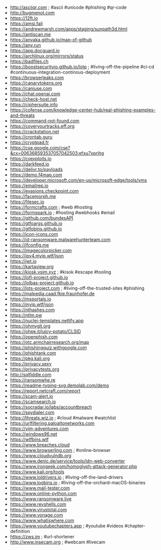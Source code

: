 * http://asciiqr.com ; #ascii #unicode #phishing #qr-code
* http://bugmenot.com
* https://12ft.io
* https://amsi.fail
* https://andrewmarsh.com/apps/staging/sunpath3d.html
* https://antiscan.me
* https://anvaka.github.io/map-of-github
* https://any.run
* https://app.docguard.io
* https://archlinux.org/mirrors/status
* https://badfiles.ch
* https://boostsecurityio.github.io/lotp ; #living-off-the-pipeline #ci-cd #continuous-integration-continous-deployment
* https://browserleaks.com
* https://canarytokens.org
* https://caniuse.com
* https://chat.openai.com
* https://check-host.net
* https://ciphersuite.info
* https://cofense.com/knowledge-center-hub/real-phishing-examples-and-threats
* https://command-not-found.com
* https://coveryourtracks.eff.org
* https://crackstation.net
* https://crontab.guru
* https://cryptpad.fr
* https://cse.google.com/cse?&cx=006368593537057042503:efxu7xprihg
* https://cvexploits.io
* https://darkfeed.io
* https://delivr.to/payloads
* https://demo.f4map.com
* https://developer.microsoft.com/en-us/microsoft-edge/tools/vms
* https://emailrep.io
* https://evasions.checkpoint.com
* https://facemorph.me
* https://filesec.io
* https://formcrafts.com ; #web #hosting
* https://formspark.io ; #hosting #webhooks #email
* https://github.com/bundesAPI
* https://gtfoargs.github.io
* https://gtfobins.github.io
* https://icon-icons.com
* https://id-ransomware.malwarehunterteam.com
* https://ifconfig.me
* https://imagecolorpicker.com
* https://ipv4.myip.wtf/json
* https://jwt.io
* https://kartaview.org
* https://kiosk.vsim.xyz ; #kisok #escape #tooling
* https://lofl-project.github.io
* https://lolbas-project.github.io
* https://lots-project.com ; #living-off-the-trusted-sites #phishing
* https://malpedia.caad.fkie.fraunhofer.de
* https://msportals.io
* https://myip.wtf/json
* https://nthashes.com
* https://ntlm.pw
* https://nuclei-templates.netlify.app
* https://ohmygit.org
* https://ohpe.it/juicy-potato/CLSID
* https://openphish.com
* https://otc.armchairresearch.org/map
* https://phishingquiz.withgoogle.com
* https://phishtank.com
* https://pkg.kali.org
* https://privacy.sexy
* https://privacytests.org
* http://sqlfiddle.com
* https://ransomwhe.re
* https://readme-typing-svg.demolab.com/demo
* https://report.netcraft.com/report
* https://scam-alert.io
* https://scamsearch.io
* https://socradar.io/labs/accountbreach
* https://spydialer.com
* https://threats.wiz.io ; #cloud #malware #watchlist
* https://urlfiltering.paloaltonetworks.com
* https://vim-adventures.com
* https://windows96.net
* https://wtfbins.wtf
* https://www.breaches.cloud
* https://www.browserling.com ; #online-browser
* https://www.cloudvulndb.org
* https://www.denic.de/service/tools/idn-web-converter
* https://www.irongeek.com/homoglyph-attack-generator.php
* https://www.kali.org/tools
* https://www.loldrivers.io ; #living-off-the-land-drivers
* https://www.loobins.io ; #living-off-the-orchard-macOS-binaries
* https://www.mail-tester.com
* https://www.online-python.com
* https://www.ransomware.live
* https://www.revshells.com
* https://www.virustotal.com
* https://www.vonage.com
* https://www.whatiswhere.com
* https://www.youtubechapters.app ; #youtube #videos #chapter-definition
* https://zws.im ; #url-shortener
* http://www.insecam.org ; #webcam #livecam
